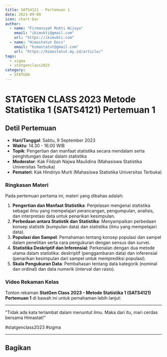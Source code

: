 ```yaml
--- 
title: SATS4121 - Pertemuan 1
date: 2023-09-09
icon: chart-bar
author:
  - name: "Firmansyah Mukti Wijaya"
    email: "ikimukti@gmail.com"
    url: "https://ikimukti.com"
  - name: "Himastatut Docs"
    email: "himastatut@gmail.com"
    url: "https://himastatut.my.id/article/"
tags:
  - sigma
  - statgenclass2023
category: 
  - STATGEN
--- 
```


# STATGEN CLASS 2023 Metode Statistika 1 (SATS4121) Pertemuan 1

## Detil Pertemuan

- **Hari/Tanggal**: Sabtu, 9 September 2023
- **Waktu**: 14.30 - 16.00 WIB
- **Topik**: Pengertian dan manfaat statistika secara mendalam serta penghitungan dasar dalam statistika
- **Moderator**: Kak Fildzah Najwa Maulidina (Mahasiswa Statistika Universitas Terbuka)
- **Pemateri**: Kak Hindriyo Murti (Mahasiswa Statistika Universitas Terbuka)

### Ringkasan Materi
Pada pertemuan pertama ini, materi yang dibahas adalah:
1. **Pengertian dan Manfaat Statistika**: Penjelasan mengenai statistika sebagai ilmu yang mempelajari perancangan, pengumpulan, analisis, dan interpretasi data untuk penarikan kesimpulan.
2. **Perbedaan antara Statistik dan Statistika**: Menyampaikan perbedaan konsep statistik (kumpulan data) dan statistika (ilmu yang mempelajari data).
3. **Populasi dan Sampel**: Pemahaman tentang konsep populasi dan sampel dalam penelitian serta cara pengukuran dengan sensus dan survei.
4. **Statistika Deskriptif dan Inferensial**: Perkenalan dengan dua metode utama dalam statistika: deskriptif (penggambaran data) dan inferensial (penarikan kesimpulan dari sampel untuk memprediksi populasi).
5. **Skala Pengukuran Data**: Pembahasan tentang data kategorik (nominal dan ordinal) dan data numerik (interval dan rasio).

### Video Rekaman Kelas
Tonton rekaman **StatGen Class 2023 - Metode Statistika 1 (SATS4121) Pertemuan 1** di bawah ini untuk pemahaman lebih lanjut:

<VidStack
  src="youtube/5dKB2BgaNg4"
  title="StatGen Class 2023 - Metode Statistik 1 (SATS4121) Pertemuan 1"
/>

--- 

"Tidak ada kata terlambat dalam menuntut ilmu. Maka dari itu, mari cerdas bersama Himastat!"

#statgenclass2023 #sigma

--- 


## Bagikan
<Share colorful />
<GitContributors />
<GitChangelog />